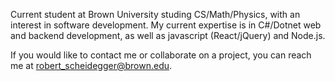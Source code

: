 Current student at Brown University studing CS/Math/Physics, with an interest in software development. My current expertise is in C#/Dotnet web and backend development, as well as javascript (React/jQuery) and Node.js.

If you would like to contact me or collaborate on a project, you can reach me at  robert_scheidegger@brown.edu.

<!---
RobScheidegger/RobScheidegger is a ✨ special ✨ repository because its `README.md` (this file) appears on your GitHub profile.
You can click the Preview link to take a look at your changes.
--->

